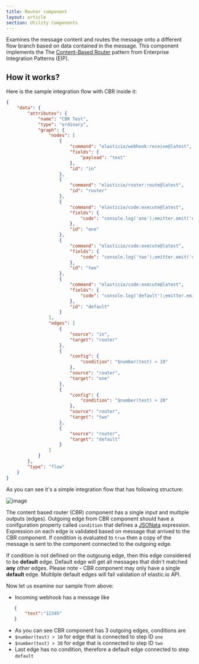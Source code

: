 ```yaml
---
title: Router component
layout: article
section: Utility Components
---
```



Examines the message content and routes the message onto a different flow branch 
based on data contained in the message.
This component implements the The [Content-Based Router](http://www.enterpriseintegrationpatterns.com/patterns/messaging/ContentBasedRouter.html) pattern from Enterprise Integration Patterns (EIP).

## How it works?

Here is the sample integration flow with CBR inside it:

```json
{
    "data": {
        "attributes": {
            "name": "CBR Test",
            "type": "ordinary",
            "graph": {
                "nodes": [
                    {
                        "command": "elasticio/webhook:receive@latest",
                        "fields": {
                            "payload": "test"
                        },
                        "id": "in"
                    },
                    {
                        "command": "elasticio/router:route@latest",
                        "id": "router"
                    },
                    {
                        "command": "elasticio/code:execute@latest",
                        "fields": {
                            "code": "console.log('one');emitter.emit('data',msg)"
                        },
                        "id": "one"
                    },
                    {
                        "command": "elasticio/code:execute@latest",
                        "fields": {
                            "code": "console.log('two');emitter.emit('data',msg)"
                        },
                        "id": "two"
                    },
                    {
                        "command": "elasticio/code:execute@latest",
                        "fields": {
                            "code": "console.log('default');emitter.emit('data',msg)"
                        },
                        "id": "default"
                    }
                ],
                "edges": [
                    {
                        "source": "in",
                        "target": "router"
                    },
                    {
                        "config": {
                            "condition": "$number(test) > 10"
                        },
                        "source": "router",
                        "target": "one"
                    },
                    {
                        "config": {
                            "condition": "$number(test) > 20"
                        },
                        "source": "router",
                        "target": "two"
                    },
                    {
                        "source": "router",
                        "target": "default"
                    }
                ]
            }
        },
        "type": "flow"
    }
}
```


As you can see it's a simple integration flow that has following structure:

![image](https://user-images.githubusercontent.com/56208/27584735-5c2955ca-5b39-11e7-9a2d-a40f10d3261c.png)

The content based router (CBR) component has a single input and multiple outputs (edges).
Outgoing edge from CBR component should have a conifguration property called ``condition`` that defines a [JSONata](http://jsonata.org/) expression. Expression on each edge is validated based on message that arrived to the CBR component.
If condition is evaluated to ``true`` then a copy of the message is sent to the component connected to the outgoing edge.

If condition is not defined on the outgoung edge, then this edge considered to be **default** edge. Default edge will get all
messages that didn't matched **any** other edges. Please note - CBR component may only have a single **default** edge.
Multilple default edges will fail validation of elastic.io API.

Now let us examine our sample from above:
 - Incoming webhook has a message like
 ```json
    {
        "test":"12345"
    }
 ```
 - As you can see CBR component has 3 outgoing edges, conditions are
  - ``$number(test) > 10`` for edge that is connected to step ID ``one``
  - ``$number(test) > 30`` for edge that is connected to step ID ``two``
  - Last edge has no condition, therefore a default edge connected to step ``default``
